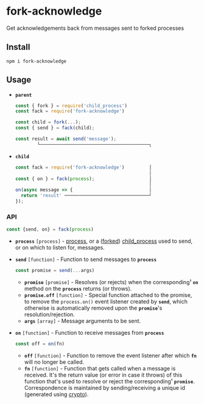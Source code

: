 # fork-acknowledge

Get acknowledgements back from messages sent to forked processes

## Install

```
npm i fork-acknowledge
```

## Usage

* **`parent`**

  ```js
  const { fork } = require('child_process')
  const fack = require('fork-acknowledge')

  const child = fork(...);
  const { send } = fack(child);

  const result = await send('message');
          └────────────────────────────────────────┐
  ```

* **`child`**

  ```js
  const fack = require('fork-acknowledge')         │
                                                   │
  const { on } = fack(process);                    │
                                                   │
  on(async message => {                            │
    return 'result' ───────────────────────────────┘
  });
  ```

### API

```js
const {send, on} = fack(process)
```

* **`process`** `[process]` - [process], or a ([forked]) [child_process] used to send, or on which to listen for, messages.

* **`send`** `[function]` - Function to send messages to **`process`**

  ```js
  const promise = send(...args)
  ```

  * **`promise`** `[promise]` - Resolves (or rejects) when the corresponding¹ **`on`** method on the **`process`** returns (or throws).
  * **`promise.off`** `[function]` - Special function attached to the promise, to remove the `process.on()` event listener created by **`send`**, which otherwise is automatically removed upon the **`promise`**'s resolution/rejection.
  * **`args`** `[array]` - Message arguments to be sent.

* **`on`** `[function]` - Function to receive messages from **`process`**

  ```js
  const off = on(fn)
  ```

  * **`off`** `[function]` - Function to remove the event listener after which **`fn`** will no longer be called.
  * **`fn`** `[function]` - Function that gets called when a message is received. It's the return value (or error in case it throws) of this function that's used to resolve or reject the corresponding¹ **`promise`**. Correspondence is maintained by sending/receiving a unique id (generated using [crypto]).

[child_process]: https://nodejs.org/api/child_process.html
[forked]: https://nodejs.org/api/child_process.html#child_process_child_process_fork_modulepath_args_options
[process]: https://nodejs.org/api/process.html
[crypto]: https://nodejs.org/api/crypto.html
